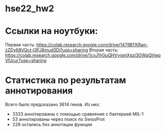 # hse22_hw2

# Ссылки на ноутбуки:
Первая часть: 
https://colab.research.google.com/drive/1479BTKRan-zZDy68VQct-I3FJ6mud3Dj?usp=sharing
Вторая часть: 
https://colab.research.google.com/drive/1cvJ1hGuQHVyjsmXgzi3GWqQVwpVfJcur?usp=sharing

# Статистика по результатам аннотирования
Всего было предсказано 3614 генов. Из них:
- 3333 аннотированы с помощью сравнения с бактерией MIL-1
- 53 аннотированы через поиск по SwissProt
- 228 остались без аннотации функции
